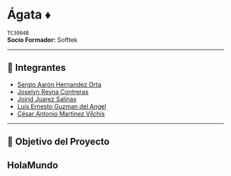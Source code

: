 # Ágata ♦️ 
`TC3004B`  
**Socio Formador:** Softtek  

---

## 👥 Integrantes  
- [Sergio Aarón Hernandez Orta](https://github.com/DarkFireM9)  
- [Joselyn Reyna Contreras](https://github.com/Jossrec)  
- [Joirid Juarez Salinas](https://github.com/Joirid)  
- [Luis Ernesto Guzman del Angel](https://github.com/LEDGAngel)
- [César Antonio Martínez Vilchís](https://github.com/V1lch1s)  

---

## 🎯 Objetivo del Proyecto

HolaMundo
---
